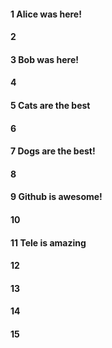 #### 1 Alice was here!
#### 2
#### 3 Bob was here!
#### 4
#### 5 Cats are the best
#### 6
#### 7 Dogs are the best!
#### 8
#### 9 Github is awesome!
#### 10
#### 11 Tele is amazing 
#### 12
#### 13
#### 14
#### 15